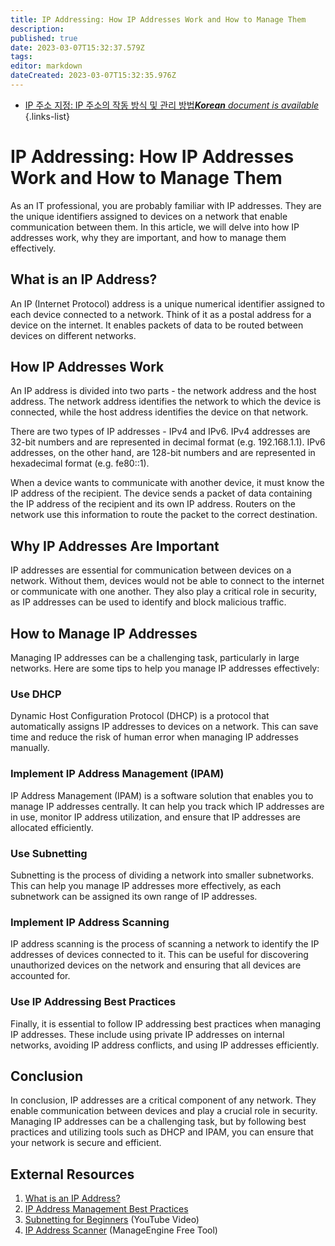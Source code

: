 ```yaml
---
title: IP Addressing: How IP Addresses Work and How to Manage Them
description: 
published: true
date: 2023-03-07T15:32:37.579Z
tags: 
editor: markdown
dateCreated: 2023-03-07T15:32:35.976Z
---
```


- [IP 주소 지정: IP 주소의 작동 방식 및 관리 방법***Korean** document is available*](/ko/Knowledge-base/Network/ip-addressing-how-ip-addresses-work-and-how-to-manage-them)
{.links-list}

# IP Addressing: How IP Addresses Work and How to Manage Them

As an IT professional, you are probably familiar with IP addresses. They are the unique identifiers assigned to devices on a network that enable communication between them. In this article, we will delve into how IP addresses work, why they are important, and how to manage them effectively.

## What is an IP Address?

An IP (Internet Protocol) address is a unique numerical identifier assigned to each device connected to a network. Think of it as a postal address for a device on the internet. It enables packets of data to be routed between devices on different networks.

## How IP Addresses Work

An IP address is divided into two parts - the network address and the host address. The network address identifies the network to which the device is connected, while the host address identifies the device on that network. 

There are two types of IP addresses - IPv4 and IPv6. IPv4 addresses are 32-bit numbers and are represented in decimal format (e.g. 192.168.1.1). IPv6 addresses, on the other hand, are 128-bit numbers and are represented in hexadecimal format (e.g. fe80::1).

When a device wants to communicate with another device, it must know the IP address of the recipient. The device sends a packet of data containing the IP address of the recipient and its own IP address. Routers on the network use this information to route the packet to the correct destination.

## Why IP Addresses Are Important

IP addresses are essential for communication between devices on a network. Without them, devices would not be able to connect to the internet or communicate with one another. They also play a critical role in security, as IP addresses can be used to identify and block malicious traffic.

## How to Manage IP Addresses

Managing IP addresses can be a challenging task, particularly in large networks. Here are some tips to help you manage IP addresses effectively:

### Use DHCP

Dynamic Host Configuration Protocol (DHCP) is a protocol that automatically assigns IP addresses to devices on a network. This can save time and reduce the risk of human error when managing IP addresses manually.

### Implement IP Address Management (IPAM)

IP Address Management (IPAM) is a software solution that enables you to manage IP addresses centrally. It can help you track which IP addresses are in use, monitor IP address utilization, and ensure that IP addresses are allocated efficiently.

### Use Subnetting

Subnetting is the process of dividing a network into smaller subnetworks. This can help you manage IP addresses more effectively, as each subnetwork can be assigned its own range of IP addresses.

### Implement IP Address Scanning

IP address scanning is the process of scanning a network to identify the IP addresses of devices connected to it. This can be useful for discovering unauthorized devices on the network and ensuring that all devices are accounted for.

### Use IP Addressing Best Practices

Finally, it is essential to follow IP addressing best practices when managing IP addresses. These include using private IP addresses on internal networks, avoiding IP address conflicts, and using IP addresses efficiently.

## Conclusion

In conclusion, IP addresses are a critical component of any network. They enable communication between devices and play a crucial role in security. Managing IP addresses can be a challenging task, but by following best practices and utilizing tools such as DHCP and IPAM, you can ensure that your network is secure and efficient.

## External Resources

1. [What is an IP Address?](https://www.cloudflare.com/learning/network-layer/what-is-an-ip-address/)
2. [IP Address Management Best Practices](https://www.apcela.com/ip-address-management-best-practices/)
3. [Subnetting for Beginners](https://www.youtube.com/watch?v=ZxAwQB8TZsM) (YouTube Video)
4. [IP Address Scanner](https://www.manageengine.com/free-ip-scanner/) (ManageEngine Free Tool)